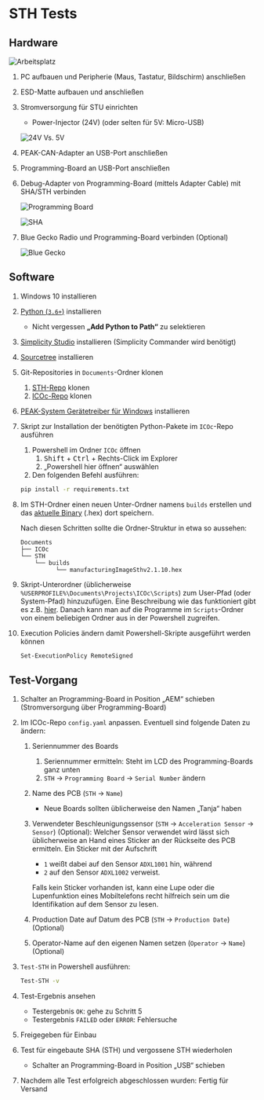 # STH Tests

## Hardware

![Arbeitsplatz](Pictures/Arbeitsplatz.jpg)

1. PC aufbauen und Peripherie (Maus, Tastatur, Bildschirm) anschließen
2. ESD-Matte aufbauen und anschließen
3. Stromversorgung für STU einrichten

   - Power-Injector (24V) (oder selten für 5V: Micro-USB)

   ![24V Vs. 5V](Pictures/24V%20Vs.%205V.jpg)

4. PEAK-CAN-Adapter an USB-Port anschließen
5. Programming-Board an USB-Port anschließen
6. Debug-Adapter von Programming-Board (mittels Adapter Cable) mit SHA/STH verbinden

   ![Programming Board](Pictures/Programming%20Board.jpg)

   ![SHA](Pictures/SHA.jpg)

7. Blue Gecko Radio und Programming-Board verbinden (Optional)

   ![Blue Gecko](Pictures/Blue%20Gecko.jpg)

## Software

1. Windows 10 installieren

2. [Python (`3.6+`)](https://www.python.org/downloads/) installieren

   - Nicht vergessen **„Add Python to Path“** zu selektieren

3. [Simplicity Studio](https://www.silabs.com/products/development-tools/software/simplicity-studio) installieren (Simplicity Commander wird benötigt)

4. [Sourcetree](https://www.sourcetreeapp.com/) installieren

5. Git-Repositories in `Documents`-Ordner klonen

   1. [STH-Repo](https://github.com/MyTooliT/ICOc) klonen
   2. [ICOc-Repo](https://github.com/MyTooliT/STH) klonen

6. [PEAK-System Gerätetreiber für Windows](https://www.peak-system.com/PCAN-USB-FD.365.0.html) installieren

7. Skript zur Installation der benötigten Python-Pakete im `ICOc`-Repo ausführen

   1. Powershell im Ordner `ICOc` öffnen
      1. <kbd>Shift</kbd> + <kbd>Ctrl</kbd> + Rechts-Click im Explorer
      2. „Powershell hier öffnen“ auswählen
   2. Den folgenden Befehl ausführen:

   ```sh
   pip install -r requirements.txt
   ```

8. Im STH-Ordner einen neuen Unter-Ordner namens `builds` erstellen und das [aktuelle Binary](https://github.com/MyTooliT/STH/releases) (.hex) dort speichern.

   Nach diesen Schritten sollte die Ordner-Struktur in etwa so aussehen:

   ```
   Documents
   ├── ICOc
   └── STH
       └── builds
             └── manufacturingImageSthv2.1.10.hex
   ```

9. Skript-Unterordner (üblicherweise `%USERPROFILE%\Documents\Projects\ICOc\Scripts`) zum User-Pfad (oder System-Pfad) hinzuzufügen. Eine Beschreibung wie das funktioniert gibt es z.B. [hier](https://www.architectryan.com/2018/03/17/add-to-the-path-on-windows-10/). Danach kann man auf die Programme im `Scripts`-Ordner von einem beliebigen Ordner aus in der Powershell zugreifen.

10. Execution Policies ändern damit Powershell-Skripte ausgeführt werden können

    ```sh
    Set-ExecutionPolicy RemoteSigned
    ```

## Test-Vorgang

1. Schalter an Programming-Board in Position „AEM“ schieben (Stromversorgung über Programming-Board)
2. Im ICOc-Repo `config.yaml` anpassen. Eventuell sind folgende Daten zu ändern:

   1. Seriennummer des Boards
      1. Seriennummer ermitteln: Steht im LCD des Programming-Boards ganz unten
      2. `STH` → `Programming Board` → `Serial Number` ändern
   2. Name des PCB (`STH` → `Name`)
      - Neue Boards sollten üblicherweise den Namen „Tanja“ haben
   3. Verwendeter Beschleunigungssensor (`STH` → `Acceleration Sensor` → `Sensor`) (Optional): Welcher Sensor verwendet wird lässt sich üblicherweise an Hand eines Sticker an der Rückseite des PCB ermitteln. Ein Sticker mit der Aufschrift

      - `1` weißt dabei auf den Sensor `ADXL1001` hin, während
      - `2` auf den Sensor `ADXL1002` verweist.

      Falls kein Sticker vorhanden ist, kann eine Lupe oder die Lupenfunktion eines Mobiltelefons recht hilfreich sein um die Identifikation auf dem Sensor zu lesen.

   4. Production Date auf Datum des PCB (`STH` → `Production Date`) (Optional)
   5. Operator-Name auf den eigenen Namen setzen (`Operator` → `Name`) (Optional)

3. `Test-STH` in Powershell ausführen:

   ```sh
   Test-STH -v
   ```

4. Test-Ergebnis ansehen

   - Testergebnis `OK`: gehe zu Schritt 5
   - Testergebnis `FAILED` oder `ERROR`: Fehlersuche

5. Freigegeben für Einbau
6. Test für eingebaute SHA (STH) und vergossene STH wiederholen

   - Schalter an Programming-Board in Position „USB“ schieben

7. Nachdem alle Test erfolgreich abgeschlossen wurden: Fertig für Versand
